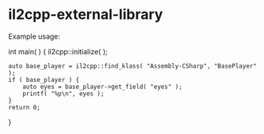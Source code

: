 # il2cpp-external-library

Example usage:

int main( ) {
	il2cpp::initialize( );

	auto base_player = il2cpp::find_klass( "Assembly-CSharp", "BasePlayer" );
	if ( base_player ) {
		auto eyes = base_player->get_field( "eyes" );
		printf( "%p\n", eyes );
	}
	return 0;
}
